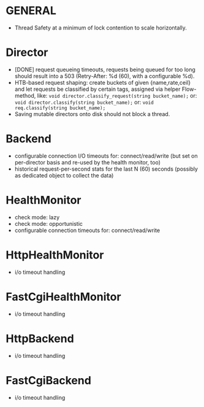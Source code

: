 # GENERAL

- Thread Safety at a minimum of lock contention to scale horizontally.

# Director

- [DONE] request queueing timeouts, requests being queued for too long
  should result into a 503 (Retry-After: %d (60), with a configurable %d).
- HTB-based request shaping: create buckets of given {name,rate,ceil} and
  let requests be classified by certain tags, assigned via helper Flow-method,
  like: `void director.classify_request(string bucket_name);`
  or: `void director.classify(string bucket_name);`
  or: `void req.classify(string bucket_name);`
- Saving mutable directors onto disk should not block a thread.

# Backend

- configurable connection I/O timeouts for: connect/read/write
  (but set on per-director basis and re-used by the health monitor, too)
- historical request-per-second stats for the last N (60) seconds
  (possibly as dedicated object to collect the data)

# HealthMonitor

- check mode: lazy
- check mode: opportunistic
- configurable connection timeouts for: connect/read/write

# HttpHealthMonitor

- i/o timeout handling

# FastCgiHealthMonitor

- i/o timeout handling

# HttpBackend

- i/o timeout handling

# FastCgiBackend

- i/o timeout handling
 
